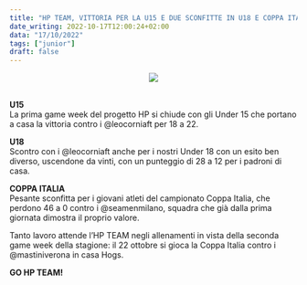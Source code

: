 ```yaml
---
title: "HP TEAM, VITTORIA PER LA U15 E DUE SCONFITTE IN U18 E COPPA ITALIA "
date_writing: 2022-10-17T12:00:24+02:00
data: "17/10/2022"
tags: ["junior"]
draft: false
---
```


<center>
<img class="articolo" src="../img/2022/risultati_1_week_junior.jpg">
</center>
<br />

**U15**  
La prima game week del progetto HP si chiude con gli Under 15 che portano a casa la vittoria contro i @leocorniaft per 18 a 22.⁣   ⁣
  
**U18**  
Scontro con i @leocorniaft anche per i nostri Under 18 con un esito ben diverso, uscendone da vinti, con un punteggio di 28 a 12 per i padroni di casa.  ⁣
  ⁣
  
**COPPA ITALIA**  
Pesante sconfitta per i giovani atleti del campionato Coppa Italia, che perdono 46 a 0 contro i @seamenmilano, squadra che già dalla prima giornata dimostra il proprio valore.  
  
Tanto lavoro attende l’HP TEAM negli allenamenti in vista della seconda game week della stagione: il 22 ottobre si gioca la Coppa Italia contro i @mastiniverona in casa Hogs.  
  
**GO HP TEAM!**
